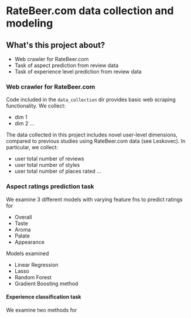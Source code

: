 # RateBeer.com data collection and modeling

## What's this project about?

- Web crawler for RateBeer.com
- Task of aspect prediction from review data
- Task of experience level prediction from review data

### Web crawler for RateBeer.com

Code included in the `data_collection` dir provides basic web scraping functionality. We collect:

- dim 1
- dim 2 ...

The data collected in this project includes novel user-level dimensions, compared to previous studies using RateBeer.com data (see Leskovec). In particular, we collect:

- user total number of reviews
- user total number of styles
- user total number of places rated ...

### Aspect ratings prediction task

We examine 3 different models with varying feature fns to predict ratings for 

- Overall
- Taste
- Aroma
- Palate
- Appearance

Models examined

- Linear Regression
- Lasso
- Random Forest
- Gradient Boosting method

#### Experience classification task

We examine two methods for 